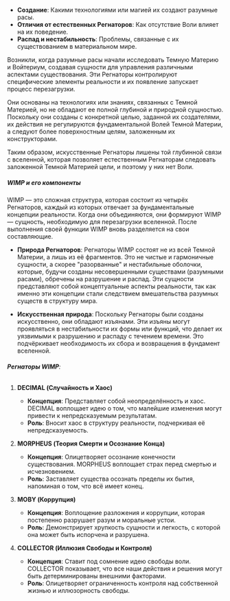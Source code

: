 
- **Создание**: Какими технологиями или магией их создают разумные расы.
- **Отличия от естественных Регнаторов**: Как отсутствие Воли влияет на их поведение.
- **Распад и нестабильность**: Проблемы, связанные с их существованием в материальном мире.

Возникли, когда разумные расы начали исследовать Темную Материю и Войтериум, создавая сущности для управления различными аспектами существования. Эти Регнаторы контролируют специфические элементы реальности и их появление запускает процесс перезагрузки.

Они основаны на технологиях или знаниях, связанных с Темной Материей, но не обладают ее полной глубиной и природной сущностью. Поскольку они созданы с конкретной целью, заданной их создателями, их действия не регулируются фундаментальной Волей Темной Материи, а следуют более поверхностным целям, заложенным их конструкторами.

Таким образом, искусственные Регнаторы лишены той глубинной связи с вселенной, которая позволяет естественным Регнаторам следовать заложенной Темной Материей цели, и поэтому у них нет Воли.

##### **WIMP и его компоненты**

WIMP — это сложная структура, которая состоит из четырёх Регнаторов, каждый из которых отвечает за фундаментальные концепции реальности. Когда они объединяются, они формируют WIMP — сущность, необходимую для перезагрузки вселенной. После выполнения своей функции WIMP вновь разделяется на свои составляющие.

- **Природа Регнаторов**: Регнаторы WIMP состоят не из всей Темной Материи, а лишь из её фрагментов. Это не чистые и гармоничные сущности, а скорее "разорванные" и нестабильные оболочки, которые, будучи созданы несовершенными существами (разумными расами), обречены на разрушение и распад. Эти сущности представляют собой концептуальные аспекты реальности, так как именно эти концепции стали следствием вмешательства разумных существ в структуру мира.

- **Искусственная природа**: Поскольку Регнаторы были созданы искусственно, они обладают изъянами. Эти изъяны могут проявляться в нестабильности их формы или функций, что делает их уязвимыми к разрушению и распаду с течением времени. Это подчёркивает необходимость их сбора и возвращения в фундамент вселенной.

###### **Регнаторы WIMP**:

1. **DECIMAL (Случайность и Хаос)**  
   - **Концепция**: Представляет собой неопределённость и хаос. DECIMAL воплощает идею о том, что малейшие изменения могут привести к непредсказуемым результатам.
   - **Роль**: Вносит хаос в структуру реальности, подчеркивая её непредсказуемость.

2. **MORPHEUS (Теория Смерти и Осознание Конца)**  
   - **Концепция**: Олицетворяет осознание конечности существования. MORPHEUS воплощает страх перед смертью и исчезновением.
   - **Роль**: Заставляет существа осознать пределы их бытия, напоминая о том, что всё имеет конец.

3. **MOBY (Коррупция)**  
   - **Концепция**: Воплощение разложения и коррупции, которая постепенно разрушает разум и моральные устои.
   - **Роль**: Демонстрирует хрупкость сущности и легкость, с которой она может быть испорчена и разрушена.

4. **COLLECTOR (Иллюзия Свободы и Контроля)**  
   - **Концепция**: Ставит под сомнение идею свободы воли. COLLECTOR показывает, что все наши действия и решения могут быть детерминированы внешними факторами.
   - **Роль**: Олицетворяет ограниченность контроля над собственной жизнью и иллюзорность свободы.